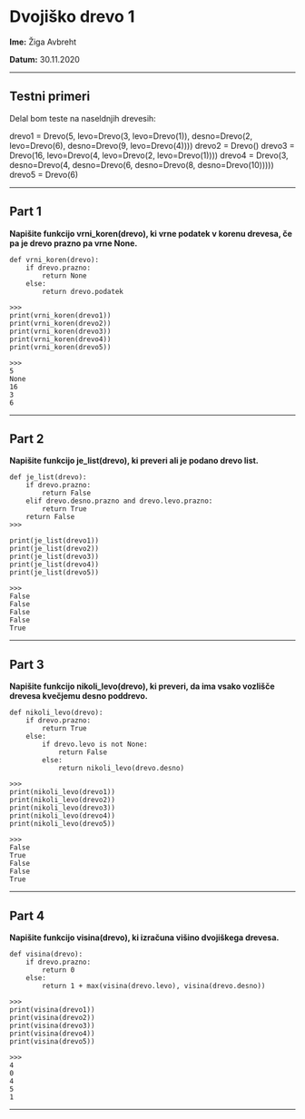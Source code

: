 # Dvojiško drevo 1

**Ime:** Žiga Avbreht

**Datum:** 30.11.2020

---
## Testni primeri
Delal bom teste na naseldnjih drevesih:

drevo1 = Drevo(5, levo=Drevo(3, levo=Drevo(1)), desno=Drevo(2, levo=Drevo(6), desno=Drevo(9, levo=Drevo(4))))
drevo2 = Drevo()
drevo3 = Drevo(16, levo=Drevo(4, levo=Drevo(2, levo=Drevo(1))))
drevo4 = Drevo(3, desno=Drevo(4, desno=Drevo(6, desno=Drevo(8, desno=Drevo(10)))))
drevo5 = Drevo(6)

---

## Part 1

**Napišite funkcijo vrni_koren(drevo), ki vrne podatek v korenu drevesa, če pa je drevo prazno pa vrne None.**

```
def vrni_koren(drevo):
    if drevo.prazno:
        return None
    else:
        return drevo.podatek

>>>
print(vrni_koren(drevo1))
print(vrni_koren(drevo2))
print(vrni_koren(drevo3))
print(vrni_koren(drevo4))
print(vrni_koren(drevo5))

>>>
5
None
16
3
6

```

---

## Part 2

**Napišite funkcijo je_list(drevo), ki preveri ali je podano drevo list.**

```
def je_list(drevo):
    if drevo.prazno:
        return False
    elif drevo.desno.prazno and drevo.levo.prazno:
        return True
    return False
>>>

print(je_list(drevo1))
print(je_list(drevo2))
print(je_list(drevo3))
print(je_list(drevo4))
print(je_list(drevo5))

>>>
False
False
False
False
True

```
---

## Part 3

**Napišite funkcijo nikoli_levo(drevo), ki preveri, da ima vsako vozlišče drevesa kvečjemu desno poddrevo.**

```
def nikoli_levo(drevo):
    if drevo.prazno:
        return True
    else:
        if drevo.levo is not None:
            return False
        else:
            return nikoli_levo(drevo.desno)

>>>
print(nikoli_levo(drevo1))
print(nikoli_levo(drevo2))
print(nikoli_levo(drevo3))
print(nikoli_levo(drevo4))
print(nikoli_levo(drevo5))

>>>
False
True
False
False
True
```
---

## Part 4

**Napišite funkcijo visina(drevo), ki izračuna višino dvojiškega drevesa.**

```
def visina(drevo):
    if drevo.prazno:
        return 0
    else:
        return 1 + max(visina(drevo.levo), visina(drevo.desno))

>>>
print(visina(drevo1))
print(visina(drevo2))
print(visina(drevo3))
print(visina(drevo4))
print(visina(drevo5))

>>>
4
0
4
5
1

```
---
